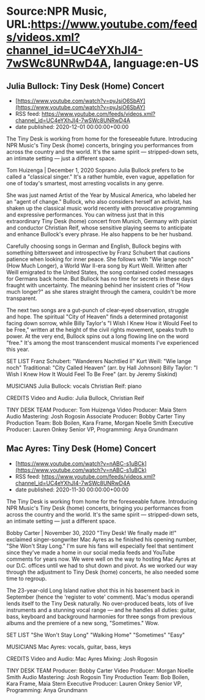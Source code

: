 # Source:NPR Music, URL:https://www.youtube.com/feeds/videos.xml?channel_id=UC4eYXhJI4-7wSWc8UNRwD4A, language:en-US

## Julia Bullock: Tiny Desk (Home) Concert
 - [https://www.youtube.com/watch?v=pyJsiO6SbAY](https://www.youtube.com/watch?v=pyJsiO6SbAY)
 - RSS feed: https://www.youtube.com/feeds/videos.xml?channel_id=UC4eYXhJI4-7wSWc8UNRwD4A
 - date published: 2020-12-01 00:00:00+00:00

The Tiny Desk is working from home for the foreseeable future. Introducing NPR Music's Tiny Desk (home) concerts, bringing you performances from across the country and the world. It's the same spirit — stripped-down sets, an intimate setting — just a different space.

Tom Huizenga | December 1, 2020
Soprano Julia Bullock prefers to be called a "classical singer." It's a rather humble, even vague, appellation for one of today's smartest, most arresting vocalists in any genre.

She was just named Artist of the Year by Musical America, who labeled her an "agent of change." Bullock, who also considers herself an activist, has shaken up the classical music world recently with provocative programming and expressive performances. You can witness just that in this extraordinary Tiny Desk (home) concert from Munich, Germany with pianist and conductor Christian Reif, whose sensitive playing seems to anticipate and enhance Bullock's every phrase. He also happens to be her husband.

Carefully choosing songs in German and English, Bullock begins with something bittersweet and introspective by Franz Schubert that cautions patience when looking for inner peace. She follows with "Wie lange noch" (How Much Longer), a World War II-era song by Kurt Weill. Written after Weill emigrated to the United States, the song contained coded messages for Germans back home. But Bullock has no time for secrets in these days fraught with uncertainty. The meaning behind her insistent cries of "How much longer?" as she stares straight through the camera, couldn't be more transparent.

The next two songs are a gut-punch of clear-eyed observation, struggle and hope. The spiritual "City of Heaven" finds a determined protagonist facing down sorrow, while Billy Taylor's "I Wish I Knew How it Would Feel to be Free," written at the height of the civil rights movement, speaks truth to power. At the very end, Bullock spins out a long flowing line on the word "free." It's among the most transcendent musical moments I've experienced this year.

SET LIST
Franz Schubert: "Wanderers Nachtlied II"
Kurt Weill: "Wie lange noch"
Traditional: "City Called Heaven" (arr. by Hall Johnson)
Billy Taylor: "I Wish I Knew How It Would Feel To Be Free" (arr. by Jeremy Siskind)

MUSICIANS
Julia Bullock: vocals
Christian Reif: piano

CREDITS
Video and Audio: Julia Bullock, Christian Reif

TINY DESK TEAM
Producer: Tom Huizenga
Video Producer: Maia Stern
Audio Mastering: Josh Rogosin
Associate Producer: Bobby Carter
Tiny Production Team: Bob Boilen, Kara Frame, Morgan Noelle Smith
Executive Producer: Lauren Onkey
Senior VP, Programming: Anya Grundmann

## Mac Ayres: Tiny Desk (Home) Concert
 - [https://www.youtube.com/watch?v=nABC-s1uBCk](https://www.youtube.com/watch?v=nABC-s1uBCk)
 - RSS feed: https://www.youtube.com/feeds/videos.xml?channel_id=UC4eYXhJI4-7wSWc8UNRwD4A
 - date published: 2020-11-30 00:00:00+00:00

The Tiny Desk is working from home for the foreseeable future. Introducing NPR Music's Tiny Desk (home) concerts, bringing you performances from across the country and the world. It's the same spirit — stripped-down sets, an intimate setting — just a different space.

Bobby Carter | November 30, 2020
"Tiny Desk! We finally made it!" exclaimed singer-songwriter Mac Ayres as he finished his opening number, "She Won't Stay Long." I'm sure his fans will especially feel that sentiment since they've made a home in our social media feeds and YouTube comments for years now. We were well on the way to hosting Mac Ayres at our D.C. offices until we had to shut down and pivot. As we worked our way through the adjustment to Tiny Desk (home) concerts, he also needed some time to regroup.

The 23-year-old Long Island native shot this in his basement back in September (hence the 'register to vote' comment). Mac's modus operandi lends itself to the Tiny Desk naturally. No over-produced beats, lots of live instruments and a stunning vocal range — and he handles all duties: guitar, bass, keyboard and background harmonies for three songs from previous albums and the premiere of a new song, "Sometimes." Wow.

SET LIST
"She Won't Stay Long"
"Walking Home"
"Sometimes"
"Easy"

MUSICIANS
Mac Ayres: vocals, guitar, bass, keys

CREDITS
Video and Audio: Mac Ayres
Mixing: Josh Rogosin

TINY DESK TEAM
Producer: Bobby Carter
Video Producer: Morgan Noelle Smith
Audio Mastering: Josh Rogosin
Tiny Production Team: Bob Boilen, Kara Frame, Maia Stern
Executive Producer: Lauren Onkey
Senior VP, Programming: Anya Grundmann

